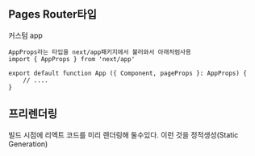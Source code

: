## Pages Router타입
커스텀 app
```app.tsx
AppProps라는 타입을 next/app패키지에서 불러와서 아래처럼사용
import { AppProps } from 'next/app'

export default function App ({ Component, pageProps }: AppProps) {
	// ....
}
```

## 프리렌더링
빌드  시점에 리엑트 코드를 미리 렌더링해 둘수있다. 이런 것을 정적생성(Static  Generation)
